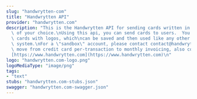 ```yaml
---
slug: "handwrytten-com"
title: "Handwrytten API"
provider: "handwrytten.com"
description: "This is the Handwrytten API for sending cards written in the handwriting\
  \ of your choice.\nUsing this api, you can send cards to users.  You can also customize\
  \ cards with logos, which\ncan be saved and then used like any other card in the\
  \ system.\nFor a \"sandbox\" account, please contact contact@handwrytten.com\nTo\
  \ move from credit card per-transaction to monthly invoicing, also contact us.\n\
  [https://www.handwrytten.com](https://www.handwrytten.com)\n"
logo: "handwrytten.com-logo.png"
logoMediaType: "image/png"
tags:
- "text"
stubs: "handwrytten.com-stubs.json"
swagger: "handwrytten.com-swagger.json"
---
```

